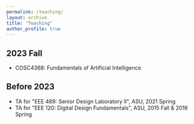 ```yaml
---
permalink: /teaching/
layout: archive
title: "Teaching"
author_profile: true
---
```


## 2023 Fall

* COSC4368: Fundamentals of Artificial Intelligence

## Before 2023

* TA for "EEE 489: Senior Design Laboratory II", ASU, 2021 Spring
* TA for "EEE 120: Digital Design Fundamentals", ASU, 2015 Fall & 2016 Spring

